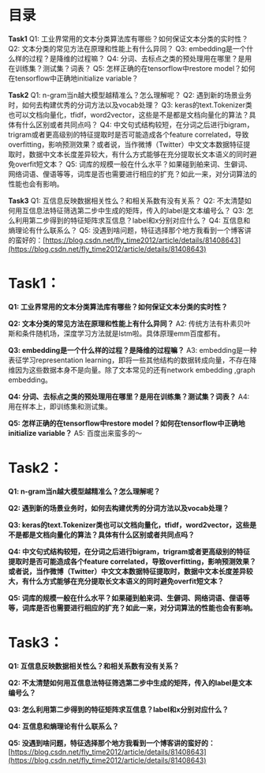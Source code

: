# 目录
**Task1**
Q1: 工业界常用的文本分类算法库有哪些？如何保证文本分类的实时性？
Q2: 文本分类的常见方法在原理和性能上有什么异同？
Q3: embedding是一个什么样的过程？是降维的过程嘛？
Q4: 分词、去标点之类的预处理用在哪里？是用在训练集？测试集？词表？
Q5: 怎样正确的在tensorflow中restore model？如何在tensorflow中正确地initialize variable？

**Task2**
Q1: n-gram当n越大模型越精准么？怎么理解呢？
Q2: 遇到新的场景业务时，如何去构建优秀的分词方法以及vocab处理？
Q3: keras的text.Tokenizer类也可以文档向量化，tfidf，word2vector，这些是不是都是文档向量化的算法？具体有什么区别或者共同点吗？
Q4: 中文句式结构较短，在分词之后进行bigram，trigram或者更高级别的特征提取时是否可能造成各个feature correlated，导致overfitting，影响预测效果？或者说，当作微博（Twitter）中文文本数据特征提取时，数据中文本长度差异较大，有什么方式能够在充分提取长文本语义的同时避免overfit短文本？
Q5: 词库的规模一般在什么水平？如果碰到舶来词、生僻词、网络词语、俚语等等，词库是否也需要进行相应的扩充？如此一来，对分词算法的性能也会有影响。

**Task3**
Q1: 互信息反映数据相关性么？和相关系数有没有关系？
Q2: 不太清楚如何用互信息法特征筛选第二步中生成的矩阵，传入的label是文本编号么？
Q3: 怎么利用第二步得到的特征矩阵求互信息？label和x分别对应什么？
Q4: 互信息和熵理论有什么联系么？
Q5: 没遇到啥问题，特征选择那个地方我看到一个博客讲的蛮好的：[https://blog.csdn.net/fly_time2012/article/details/81408643](https://blog.csdn.net/fly_time2012/article/details/81408643)

# Task1：
**Q1: 工业界常用的文本分类算法库有哪些？如何保证文本分类的实时性？**

**Q2: 文本分类的常见方法在原理和性能上有什么异同？**
A2: 传统方法有朴素贝叶斯和条件随机场，深度学习方法就是lstm啦。具体原理emm百度都有。

**Q3: embedding是一个什么样的过程？是降维的过程嘛？**
A3: embedding是一种表征学习representation learning，即将一些其他结构的数据转成向量，不存在降维因为这些数据本身不是向量。除了文本常见的还有network embedding ,graph embedding。

**Q4: 分词、去标点之类的预处理用在哪里？是用在训练集？测试集？词表？**
A4: 用在样本上，即训练集和测试集。

**Q5: 怎样正确的在tensorflow中restore model？如何在tensorflow中正确地initialize variable？**
A5: 百度出来蛮多的～
# Task2： 
**Q1: n-gram当n越大模型越精准么？怎么理解呢？**

**Q2: 遇到新的场景业务时，如何去构建优秀的分词方法以及vocab处理？**

**Q3: keras的text.Tokenizer类也可以文档向量化，tfidf，word2vector，这些是不是都是文档向量化的算法？具体有什么区别或者共同点吗？**

**Q4: 中文句式结构较短，在分词之后进行bigram，trigram或者更高级别的特征提取时是否可能造成各个feature correlated，导致overfitting，影响预测效果？或者说，当作微博（Twitter）中文文本数据特征提取时，数据中文本长度差异较大，有什么方式能够在充分提取长文本语义的同时避免overfit短文本？**

**Q5: 词库的规模一般在什么水平？如果碰到舶来词、生僻词、网络词语、俚语等等，词库是否也需要进行相应的扩充？如此一来，对分词算法的性能也会有影响。**
# Task3：
**Q1: 互信息反映数据相关性么？和相关系数有没有关系？**

**Q2: 不太清楚如何用互信息法特征筛选第二步中生成的矩阵，传入的label是文本编号么？**

**Q3: 怎么利用第二步得到的特征矩阵求互信息？label和x分别对应什么？**

**Q4: 互信息和熵理论有什么联系么？**

**Q5: 没遇到啥问题，特征选择那个地方我看到一个博客讲的蛮好的：**[https://blog.csdn.net/fly_time2012/article/details/81408643](https://blog.csdn.net/fly_time2012/article/details/81408643)
# 
# 
# 
# 
